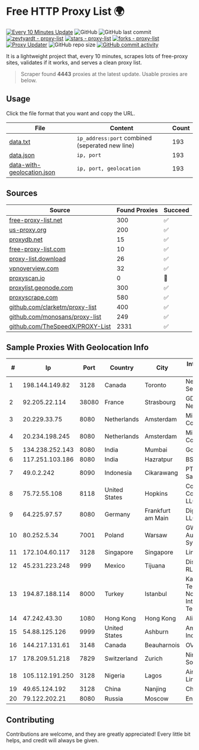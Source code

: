 
# Free HTTP Proxy List 🌍

[![Every 10 Minutes Update](https://github.com/mertguvencli/http-proxy-list/actions/workflows/main.yml/badge.svg?branch=main)](https://github.com/mertguvencli/http-proxy-list/actions/workflows/main.yml)
![GitHub](https://img.shields.io/github/license/mertguvencli/http-proxy-list)
![GitHub last commit](https://img.shields.io/github/last-commit/mertguvencli/http-proxy-list)
[![zevtyardt - proxy-list](https://img.shields.io/static/v1?label=zevtyardt&message=proxy-list&color=blue&logo=github)](https://github.com/zevtyardt/proxy-list "Go to GitHub repo")
[![stars - proxy-list](https://img.shields.io/github/stars/zevtyardt/proxy-list?style=social)](https://github.com/zevtyardt/proxy-list)
[![forks - proxy-list](https://img.shields.io/github/forks/zevtyardt/proxy-list?style=social)](https://github.com/zevtyardt/proxy-list)
[![Proxy Updater](https://github.com/zevtyardt/proxy-list/workflows/Proxy%20Updater/badge.svg)](https://github.com/zevtyardt/proxy-list/actions?query=workflow:"Proxy+Updater")
![GitHub repo size](https://img.shields.io/github/repo-size/zevtyardt/proxy-list)
[![GitHub commit activity](https://img.shields.io/github/commit-activity/m/zevtyardt/proxy-list?logo=commits)](https://github.com/zevtyardt/proxy-list/commits/main)

It is a lightweight project that, every 10 minutes, scrapes lots of free-proxy sites, validates if it works, and serves a clean proxy list.

> Scraper found **4443** proxies at the latest update. Usable proxies are below.

## Usage

Click the file format that you want and copy the URL.

|File|Content|Count|
|----|-------|-----|
|[data.txt](https://raw.githubusercontent.com/mertguvencli/http-proxy-list/main/proxy-list/data.txt)|`ip_address:port` combined (seperated new line)|193|
|[data.json](https://raw.githubusercontent.com/mertguvencli/http-proxy-list/main/proxy-list/data.json)|`ip, port`|193|
|[data-with-geolocation.json](https://raw.githubusercontent.com/mertguvencli/http-proxy-list/main/proxy-list/data-with-geolocation.json)|`ip, port, geolocation`|193|

## Sources

|Source|Found Proxies|Succeed|
|------|-------------|-------|
|[free-proxy-list.net](https://free-proxy-list.net)|300|✅|
|[us-proxy.org](https://www.us-proxy.org)|200|✅|
|[proxydb.net](http://proxydb.net)|15|✅|
|[free-proxy-list.com](https://free-proxy-list.com/?page=&port=&type%5B%5D=http&type%5B%5D=https&up_time=0&search=Search)|10|✅|
|[proxy-list.download](https://www.proxy-list.download/HTTP)|26|✅|
|[vpnoverview.com](https://vpnoverview.com/privacy/anonymous-browsing/free-proxy-servers)|32|✅|
|[proxyscan.io](https://www.proxyscan.io)|0|🚫|
|[proxylist.geonode.com](https://proxylist.geonode.com/api/proxy-list?limit=300&page=1&sort_by=lastChecked&sort_type=desc&protocols=http,https)|300|✅|
|[proxyscrape.com](https://api.proxyscrape.com/v2/?request=displayproxies&protocol=http&timeout=10000&country=all&ssl=all&anonymity=all)|580|✅|
|[github.com/clarketm/proxy-list](https://raw.githubusercontent.com/clarketm/proxy-list/master/proxy-list-raw.txt)|400|✅|
|[github.com/monosans/proxy-list](https://raw.githubusercontent.com/monosans/proxy-list/main/proxies/http.txt)|249|✅|
|[github.com/TheSpeedX/PROXY-List](https://raw.githubusercontent.com/TheSpeedX/PROXY-List/master/http.txt)|2331|✅|


## Sample Proxies With Geolocation Info

|#|Ip|Port|Country|City|Internet Service Provider|
|-|--|----|-------|----|-------------------------|
|1|198.144.149.82|3128|Canada|Toronto|Netminders Server Hosting|
|2|92.205.22.114|38080|France|Strasbourg|GD MASS Network|
|3|20.229.33.75|8080|Netherlands|Amsterdam|Microsoft Corporation|
|4|20.234.198.245|8080|Netherlands|Amsterdam|Microsoft Corporation|
|5|134.238.252.143|8080|India|Mumbai|Google LLC|
|6|117.251.103.186|8080|India|Hazratpur|BSNL Internet|
|7|49.0.2.242|8090|Indonesia|Cikarawang|PT Usaha Adi Sanggoro|
|8|75.72.55.108|8118|United States|Hopkins|Comcast Cable Communications, LLC|
|9|64.225.97.57|8080|Germany|Frankfurt am Main|DigitalOcean, LLC|
|10|80.252.5.34|7001|Poland|Warsaw|GWNET Autonomus System|
|11|172.104.60.117|3128|Singapore|Singapore|Linode, LLC|
|12|45.231.223.248|999|Mexico|Tijuana|Distrokom S De RL De CV|
|13|194.87.188.114|8000|Turkey|Istanbul|Kadir Huseyin Tezcan Nosspeed Internet Teknolojileri|
|14|47.242.43.30|1080|Hong Kong|Hong Kong|Alibaba.com LLC|
|15|54.88.125.126|9999|United States|Ashburn|Amazon.com, Inc.|
|16|144.217.131.61|3148|Canada|Beauharnois|OVH Hosting|
|17|178.209.51.218|7829|Switzerland|Zurich|Nine Internet Solutions AG|
|18|105.112.191.250|3128|Nigeria|Lagos|Airtel Networks Limited|
|19|49.65.124.192|3128|China|Nanjing|China Telecom|
|20|79.122.202.21|8080|Russia|Moscow|Enforta-TMN|



## Contributing

Contributions are welcome, and they are greatly appreciated! Every
little bit helps, and credit will always be given.

